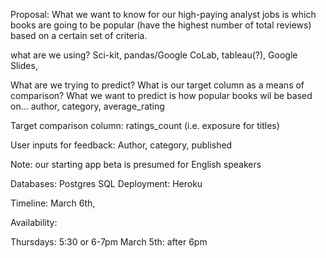 Proposal: What we want to know for our high-paying analyst jobs is which books are going to be popular (have the highest number of total reviews) based on a certain set of criteria. 

what are we using? Sci-kit, pandas/Google CoLab, tableau(?), Google Slides, 

What are we trying to predict? What is our target column as a means of comparison? What we want to predict is how popular books wil be based on... author, category, average_rating 



Target comparison column: ratings_count (i.e. exposure for titles)

User inputs for feedback: Author, category, published

Note: our starting app beta is presumed for English speakers

Databases: Postgres SQL
Deployment: Heroku

Timeline: March 6th,

Availability:

Thursdays: 5:30 or 6-7pm
March 5th: after 6pm